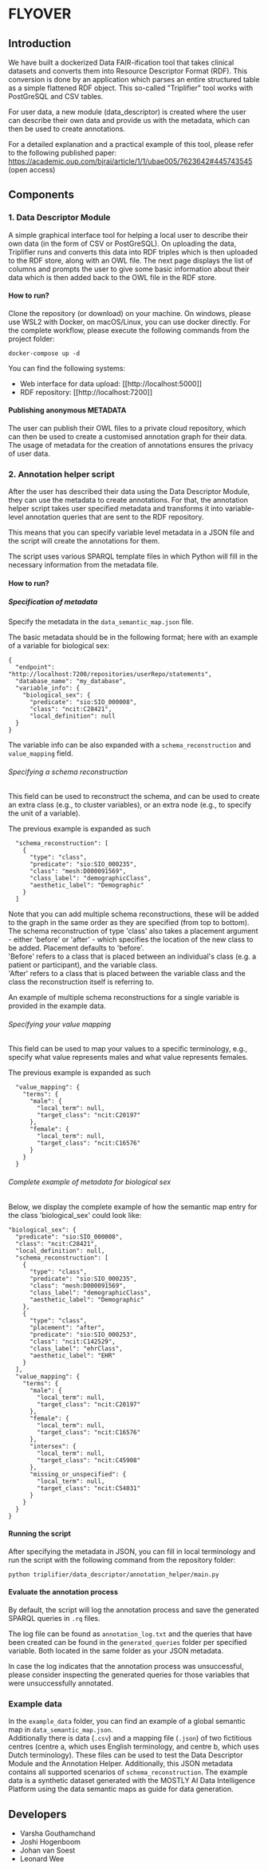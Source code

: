 # FLYOVER

## Introduction

We have built a dockerized Data FAIR-ification tool that takes clinical datasets and converts them into Resource
Descriptor Format (RDF).
This conversion is done by an application which parses an entire structured table as a simple
flattened RDF object.
This so-called "Triplifier" tool works with PostGreSQL and CSV tables.

For user data, a new module (data_descriptor) is created where the user can describe their own data and provide us with
the metadata, which can then be used to create annotations.

For a detailed explanation and a practical example of this tool, please refer to the following published paper:
https://academic.oup.com/bjrai/article/1/1/ubae005/7623642#445743545 (open access)

## Components

### 1. Data Descriptor Module

A simple graphical interface tool for helping a local user to describe their own data (in the form of CSV or
PostGreSQL).
On uploading the data, Triplifier runs and converts this data into RDF triples which is then uploaded to
the RDF store, along with an OWL file.
The next page displays the list of columns and prompts the user to give some
basic information about their data which is then added back to the OWL file in the RDF store.

#### How to run?

Clone the repository (or download) on your machine.
On windows, please use WSL2 with Docker, on macOS/Linux, you can use docker directly.
For the complete workflow, please execute the following commands from the project folder:

```
docker-compose up -d
```

You can find the following systems:

* Web interface for data upload: [[http://localhost:5000]]
* RDF repository: [[http://localhost:7200]]

#### Publishing anonymous METADATA

The user can publish their OWL files to a private cloud repository, which can then be used to create a customised
annotation graph for their data.
The usage of metadata for the creation of annotations ensures the privacy of user data.

### 2. Annotation helper script

After the user has described their data using the Data Descriptor Module, they can use the metadata to create
annotations.
For that, the annotation helper script takes user specified metadata and transforms it into variable-level annotation
queries that are sent to the RDF repository.

This means that you can specify variable level metadata in a JSON file and the script will create the annotations for
them.

The script uses various SPARQL template files in which Python will fill in the necessary information from the metadata
file.

#### How to run?

##### Specification of metadata

Specify the metadata in the `data_semantic_map.json` file.

The basic metadata should be in the following format; here with an example of a variable for biological sex:

```
{
  "endpoint": "http://localhost:7200/repositories/userRepo/statements",
  "database_name": "my_database",
  "variable_info": {
    "biological_sex": {
      "predicate": "sio:SIO_000008",
      "class": "ncit:C28421",
      "local_definition": null
  }
}
```

The variable info can be also expanded with a `schema_reconstruction` and `value_mapping` field.

###### Specifying a schema reconstruction

This field can be used to reconstruct the schema, and can be used to create an extra class (e.g., to cluster variables),
or an extra node (e.g., to specify the unit of a variable).

The previous example is expanded as such

      "schema_reconstruction": [
        {
          "type": "class",
          "predicate": "sio:SIO_000235",
          "class": "mesh:D000091569",
          "class_label": "demographicClass",
          "aesthetic_label": "Demographic"
        }
      ]

Note that you can add multiple schema reconstructions, these will be added to the graph in the same order as they are
specified (from top to bottom).  
The schema reconstruction of type 'class' also takes a placement argument - either 'before' or 'after' -
which specifies the location of the new class to be added.
Placement defaults to 'before'.   
'Before' refers to a class that is placed between an individual's class (e.g. a patient or participant), and the
variable class.  
'After' refers to a class that is placed between the variable class and the class the reconstruction itself is referring
to.

An example of multiple schema reconstructions for a single variable is provided in the
example data.

###### Specifying your value mapping

This field can be used to map your values to a specific terminology, e.g., specify what value represents males and what
value represents females.

The previous example is expanded as such

      "value_mapping": {
        "terms": {
          "male": {
            "local_term": null,
            "target_class": "ncit:C20197"
          },
          "female": {
            "local_term": null,
            "target_class": "ncit:C16576"
          }
        }
      }

###### Complete example of metadata for biological sex

Below, we display the complete example of how the semantic map entry for the class 'biological_sex' could look like:

    "biological_sex": {
      "predicate": "sio:SIO_000008",
      "class": "ncit:C28421",
      "local_definition": null,
      "schema_reconstruction": [
        {
          "type": "class",
          "predicate": "sio:SIO_000235",
          "class": "mesh:D000091569",
          "class_label": "demographicClass",
          "aesthetic_label": "Demographic"
        },
        {
          "type": "class",
          "placement": "after",
          "predicate": "sio:SIO_000253",
          "class": "ncit:C142529",
          "class_label": "ehrClass",
          "aesthetic_label": "EHR"
        }
      ],
      "value_mapping": {
        "terms": {
          "male": {
            "local_term": null,
            "target_class": "ncit:C20197"
          },
          "female": {
            "local_term": null,
            "target_class": "ncit:C16576"
          },
          "intersex": {
            "local_term": null,
            "target_class": "ncit:C45908"
          },
          "missing_or_unspecified": {
            "local_term": null,
            "target_class": "ncit:C54031"
          }
        }
      }
    }

#### Running the script

After specifying the metadata in JSON, you can fill in local terminology and run the script with the following command
from the repository folder:

```
python triplifier/data_descriptor/annotation_helper/main.py 
```

#### Evaluate the annotation process

By default, the script will log the annotation process and save the generated SPARQL queries in `.rq` files.

The log file can be found as `annotation_log.txt` and the queries that have been created can be found in
the `generated_queries` folder per specified variable.
Both located in the same folder as your JSON metadata.

In case the log indicates that the annotation process was unsuccessful, please consider inspecting the generated queries
for those variables that were unsuccessfully annotated.

### Example data

In the `example_data` folder, you can find an example of a global semantic map in `data_semantic_map.json`.  
Additionally there is data (`.csv`) and a mapping file (`.json`) of two fictitious centres
(centre a, which uses English terminology, and centre b, which uses Dutch terminology).
These files can be used
to test the Data Descriptor Module and the Annotation Helper.
Additionally, this JSON metadata contains all supported
scenarios of  `schema_reconstruction`.
The example data is a synthetic dataset generated with the MOSTLY AI Data Intelligence Platform using the data semantic
maps as guide for data generation.

## Developers

- Varsha Gouthamchand
- Joshi Hogenboom
- Johan van Soest
- Leonard Wee


